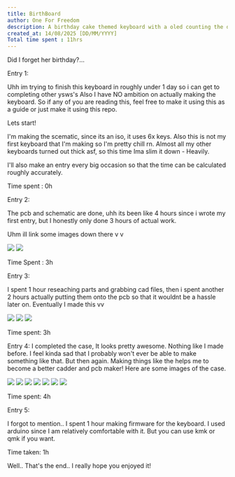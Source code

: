 ```yaml
---
title: BirthBoard
author: One For Freedom
description: A birthday cake themed keyboard with a oled counting the days down to your birthday.
created_at: 14/08/2025 [DD/MM/YYYY]
Total time spent : 11hrs
---
```


Did I forget her birthday?...

Entry 1:

Uhh im trying to finish this keyboard in roughly under 1 day so i can get to completing other ysws's Also I have NO ambition on actually making the keyboard. So if any of you are reading this, feel free to make it using this as a guide or just make it using this repo.

Lets start!

I'm making the scematic, since its an iso, it uses 6x keys. Also this is not my first keyboard that I'm making so I'm pretty chill rn. Almost all my other keyboards turned out thick asf, so this time Ima slim it down - Heavily.

I'll also make an entry every big occasion so that the time can be calculated roughly accurately. 

Time spent : 0h


Entry 2:

The pcb and schematic are done, uhh its been like 4 hours since i wrote my first entry, but I honestly only done 3 hours of actual work.
                                     
Uhm ill link some images down there v v

![](Images/PCB.png)
![](Images/Schematic.png)

Time Spent : 3h

Entry 3: 

I spent 1 hour reseaching parts and grabbing cad files, then i spent another 2 hours actually putting them onto the pcb so that it wouldnt be a hassle later on. Eventually I made this vv

![](Images/3DB.png)
![](Images/3DFF.png)
![](Images/3DFM.png)

Time spent: 3h

Entry 4: I completed the case, It looks pretty awesome. Nothing like I made before. I feel kinda sad that I probably won't ever be able to make something like that. But then again. Making things like the helps me to become a better cadder and pcb maker!
Here are some images of the case. 

![](Images/3DD.png)
![](Images/3DF.png)
![](Images/3DS.png)
![](Images/3DSCU.png)
![](Images/3DSM.png)
![](Images/3DSR.png)
![](Images/3DT.png)

Time spent: 4h

Entry 5: 

I forgot to mention.. I spent 1 hour making firmware for the keyboard. I used arduino since I am relatively comfortable with it. But you can use kmk or qmk if you want.

Time taken: 1h

Well.. That's the end.. I really hope you enjoyed it!
